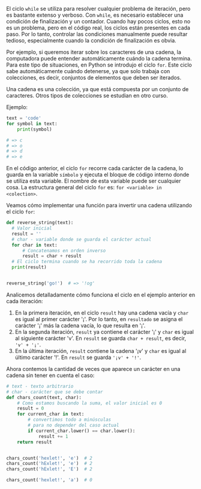 
El ciclo `while` se utiliza para resolver cualquier problema de iteración, pero es bastante extenso y verboso. Con `while`, es necesario establecer una condición de finalización y un contador. Cuando hay pocos ciclos, esto no es un problema, pero en el código real, los ciclos están presentes en cada paso. Por lo tanto, controlar las condiciones manualmente puede resultar tedioso, especialmente cuando la condición de finalización es obvia.

Por ejemplo, si queremos iterar sobre los caracteres de una cadena, la computadora puede entender automáticamente cuándo la cadena termina. Para este tipo de situaciones, en Python se introdujo el ciclo `for`. Este ciclo sabe automáticamente cuándo detenerse, ya que solo trabaja con colecciones, es decir, conjuntos de elementos que deben ser iterados.

Una cadena es una colección, ya que está compuesta por un conjunto de caracteres. Otros tipos de colecciones se estudian en otro curso.

Ejemplo:

```python
text = 'code'
for symbol in text:
    print(symbol)

# => c
# => o
# => d
# => e
```

En el código anterior, el ciclo `for` recorre cada carácter de la cadena, lo guarda en la variable `símbolo` y ejecuta el bloque de código interno donde se utiliza esta variable. El nombre de esta variable puede ser cualquier cosa. La estructura general del ciclo `for` es: `for <variable> in <colection>`.

Veamos cómo implementar una función para invertir una cadena utilizando el ciclo `for`:

```python
def reverse_string(text):
  # Valor inicial
  result = ''
  # char - variable donde se guarda el carácter actual
  for char in text:
      # Concatenamos en orden inverso
      result = char + result
  # El ciclo termina cuando se ha recorrido toda la cadena
  print(result)


reverse_string('go!')  # => '!og'
```

Analicemos detalladamente cómo funciona el ciclo en el ejemplo anterior en cada iteración:

1. En la primera iteración, en el ciclo `result` hay una cadena vacía y `char` es igual al primer carácter '¡'. Por lo tanto, en `resultado` se asigna el carácter '¡' más la cadena vacía, lo que resulta en '¡'.
2. En la segunda iteración, `result` ya contiene el carácter '¡' y `char` es igual al siguiente carácter 'v'. En `result` se guarda `char + result`, es decir, `'v' + '¡'`.
3. En la última iteración, `result` contiene la cadena '¡v' y `char` es igual al último carácter '!'. En `result` se guarda `'¡v' + '!'`.

Ahora contemos la cantidad de veces que aparece un carácter en una cadena sin tener en cuenta el caso:

```python
# text - texto arbitrario
# char - carácter que se debe contar
def chars_count(text, char):
    # Como estamos buscando la suma, el valor inicial es 0
    result = 0
    for current_char in text:
        # convertimos todo a minúsculas
        # para no depender del caso actual
        if current_char.lower() == char.lower():
            result += 1
    return result


chars_count('hexlet!', 'e')  # 2
chars_count('hExlet!', 'e')  # 2
chars_count('hExlet!', 'E')  # 2

chars_count('hexlet!', 'a')  # 0
```
